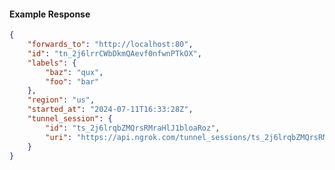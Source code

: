<!-- Code generated for API Clients. DO NOT EDIT. -->

#### Example Response

```json
{
	"forwards_to": "http://localhost:80",
	"id": "tn_2j6lrrCWbDkmQAevf0nfwnPTkOX",
	"labels": {
		"baz": "qux",
		"foo": "bar"
	},
	"region": "us",
	"started_at": "2024-07-11T16:33:28Z",
	"tunnel_session": {
		"id": "ts_2j6lrqbZMQrsRMraHlJ1bloaRoz",
		"uri": "https://api.ngrok.com/tunnel_sessions/ts_2j6lrqbZMQrsRMraHlJ1bloaRoz"
	}
}
```
